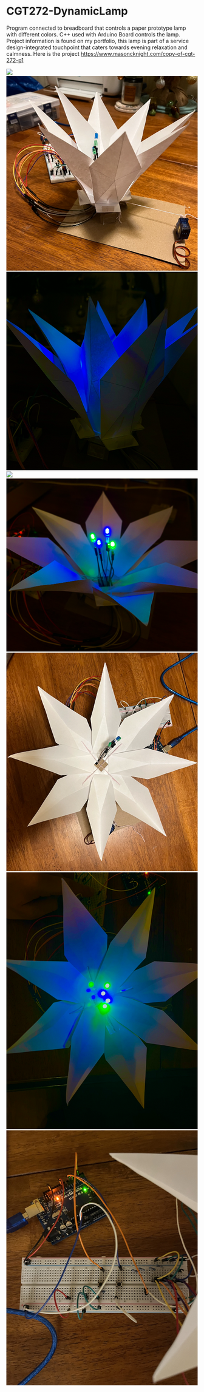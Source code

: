# CGT272-DynamicLamp
Program connected to breadboard that controls a paper prototype lamp with different colors. C++ used with Arduino Board controls the lamp. Project information is found on my portfolio, this lamp is part of a service design-integrated touchpoint that caters towards evening relaxation and calmness.
Here is the project https://www.masoncknight.com/copy-of-cgt-272-p1

![](FlorGif.gif)
![](Side%20OFF%20Closed.png)
![](Side%20ON%20Closed.png)
![](Side%20OFF%20Open.png)
![](Side%20ON%20Open.png)
![](Top%20OFF.png)
![](Top%20ON.png)
![](ArduinoBoard.png)
